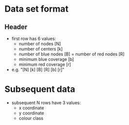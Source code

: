 # Data set format
## Header
- first row has 6 values:
    - number of nodes [N]
    - number of centers [k]
    - number of blue nodes [B]
    = number of red nodes [R]
    - minimum blue coverage [b]
    - minimum red coverage [r]
- e.g. "[N] [k] [B] [R] [b] [r]"

# Subsequent data    
- subsequent N rows have 3 values:
    - x coordinate
    - y coordinate
    - colour class